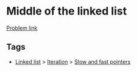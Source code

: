 # Middle of the linked list

[Problem link](https://leetcode.com/problems/middle-of-the-linked-list)

## Tags

* [Linked list](/README.md#Linked_list) > [Iteration](/README.md#Linked_list-Iteration) > [Slow and fast pointers](/README.md#Linked_list-Iteration-Slow_and_fast_pointers)
